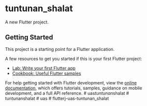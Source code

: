 # tuntunan_shalat

A new Flutter project.

## Getting Started

This project is a starting point for a Flutter application.

A few resources to get you started if this is your first Flutter project:

- [Lab: Write your first Flutter app](https://docs.flutter.dev/get-started/codelab)
- [Cookbook: Useful Flutter samples](https://docs.flutter.dev/cookbook)

For help getting started with Flutter development, view the
[online documentation](https://docs.flutter.dev/), which offers tutorials,
samples, guidance on mobile development, and a full API reference.
#   u a s _ t u n t u n a n _ s h a l a t  
 #   t u n t u n a n s h a l a t  
 #   u a s  
 #   f l u t t e r j - u a s - t u n t u n a n _ s h a l a t  
 